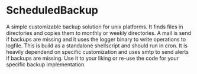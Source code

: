 # ScheduledBackup
A simple customizable backup solution for unix platforms.
It finds files in directories and copies them to monthly or weekly directories.
A mail is send if backups are missing and it uses the logger binary to write operations to logfile.
This is build as a standalone shellscript and should run in cron.
It is heavily dependend on specific customization and uses smtp to send alerts if backups are missing.
Use it to your liking or re-use the code for your specific backup implementation.
